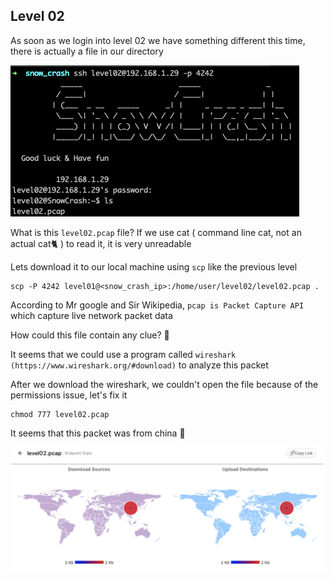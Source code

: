 <h2>Level 02</h2>

As soon as we login into level 02 we have something different this time, there is actually a file in our directory

![alt text](./screenshot/image1.png)

What is this `level02.pcap` file? If we use cat ( command line cat, not an actual cat🐈 ) to read it, it is very unreadable

Lets download it to our local machine using `scp` like the previous level
```console
scp -P 4242 level01@<snow_crash_ip>:/home/user/level02/level02.pcap .
```

According to Mr google and Sir Wikipedia, `pcap is Packet Capture API` which capture live network packet data

How could this file contain any clue? :thinking:

It seems that we could use a program called `wireshark (https://www.wireshark.org/#download)` to analyze this packet

After we download the wireshark, we couldn't open the file because of the permissions issue, let's fix it
```console
chmod 777 level02.pcap 
```

It seems that this packet was from china :thinking:

![alt text](./screenshot/image2.png)



